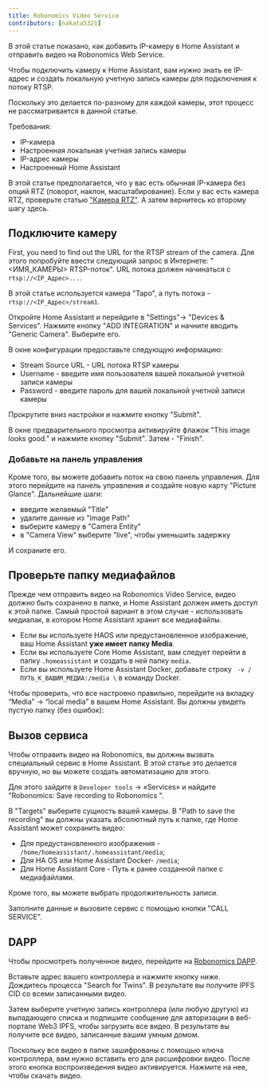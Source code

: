 ```yaml
---
title: Robonomics Video Service
contributors: [nakata5321]
---
```


В этой статье показано, как добавить IP-камеру в Home Assistant и отправить видео на Robonomics Web Service.

Чтобы подключить камеру к Home Assistant, вам нужно знать ее IP-адрес и создать локальную учетную запись камеры для подключения к потоку RTSP.

<robo-wiki-note type="warning">
Поскольку это делается по-разному для каждой камеры, этот процесс не рассматривается в данной статье.
</robo-wiki-note>

Требования:
- IP-камера
- Настроенная локальная учетная запись камеры
- IP-адрес камеры
- Настроенный Home Assistant

<robo-wiki-note type="note">

В этой статье предполагается, что у вас есть обычная IP-камера без опций RTZ (поворот, наклон, масштабирование). 
Если у вас есть камера RTZ, проверьте статью ["Камера RTZ"](/docs/ptz-camera). А затем вернитесь ко второму шагу здесь.

</robo-wiki-note>

## Подключите камеру

First, you need to find out the URL for the RTSP stream of the camera. 
Для этого попробуйте ввести следующий запрос в Интернете: "<ИМЯ_КАМЕРЫ> RTSP-поток".
URL потока должен начинаться с `rtsp://<IP_Адрес>...`. 

В этой статье используется камера "Tapo", а путь потока - `rtsp://<IP_Адрес>/stream1`.

Откройте Home Assistant и перейдите в "Settings"-> "Devices & Services". Нажмите кнопку "ADD INTEGRATION"  и
начните вводить "Generic Camera". Выберите его.

 <robo-wiki-picture src="home-assistant/generic.jpg" />

В окне конфигурации предоставьте следующую информацию:
- Stream Source URL - URL потока RTSP камеры
- Username - введите имя пользователя вашей локальной учетной записи камеры
- Password - введите пароль для вашей локальной учетной записи камеры

<robo-wiki-picture src="home-assistant/genericconf.jpg" />

Прокрутите вниз настройки и нажмите кнопку "Submit".

В окне предварительного просмотра активируйте флажок "This image looks good." и нажмите кнопку "Submit". Затем - "Finish".

<robo-wiki-picture src="home-assistant/preview-camera.jpg" />

### Добавьте на панель управления

Кроме того, вы можете добавить поток на свою панель управления. Для этого перейдите на панель управления и создайте новую карту 
"Picture Glance". Дальнейшие шаги:
- введите желаемый "Title"
- удалите данные из "Image Path"
- выберите камеру в "Camera Entity"
- в "Camera View" выберите "live", чтобы уменьшить задержку

И сохраните его.
<robo-wiki-picture src="home-assistant/camera_picture_glance.jpg" />

## Проверьте папку медиафайлов

Прежде чем отправить видео на Robonomics Video Service, видео должно быть сохранено в папке, и Home Assistant должен иметь доступ к этой папке. 
Самый простой вариант в этом случае - использовать медиапак, в котором Home Assistant хранит все медиафайлы.

- Если вы используете HAOS или предустановленное изображение, ваш Home Assistant **уже имеет папку Media**.
- Если вы используете Core Home Assistant, вам следует перейти в папку `.homeassistant` и создать в ней папку `media`.
- Если вы используете Home Assistant Docker, добавьте строку ` -v /ПУТЬ_К_ВАШИМ_МЕДИА:/media \` в команду Docker.

Чтобы проверить, что все настроено правильно, перейдите на вкладку “Media” -> “local media” в вашем Home Assistant. 
Вы должны увидеть пустую папку (без ошибок):

<robo-wiki-picture src="home-assistant/media-folder.jpg" />

## Вызов сервиса

Чтобы отправить видео на Robonomics, вы должны вызвать специальный сервис в Home Assistant. 
В этой статье это делается вручную, но вы можете создать автоматизацию для этого.

Для этого зайдите в `Developer tools` -> «Services» и найдите "Robonomics: Save recording to Robonomics ".

<robo-wiki-picture src="home-assistant/robonomics-service.jpg" />

В "Targets" выберите сущность вашей камеры.
В "Path to save the recording" вы должны указать абсолютный путь к папке,
где Home Assistant может сохранить видео:
- Для предустановленного изображения - `/home/homeassistant/.homeassistant/media`;
- Для HA OS или Home Assistant Docker- `/media`;
- Для Home Assistant Core - Путь к ранее созданной папке с медиафайлами.

Кроме того, вы можете выбрать продолжительность записи. 

Заполните данные и вызовите сервис с помощью кнопки "CALL SERVICE".

## DAPP

Чтобы просмотреть полученное видео, перейдите на [Robonomics DAPP](https://vol4tim.github.io/videostream/).

<robo-wiki-picture src="home-assistant/video-dapp.jpg" />

Вставьте адрес вашего контроллера и нажмите кнопку ниже. Дождитесь процесса "Search for Twins". 
В результате вы получите IPFS CID со всеми записанными видео.

<robo-wiki-picture src="home-assistant/video-ipfs.jpg" />

Затем выберите учетную запись контроллера (или любую другую) из выпадающего списка и подпишите сообщение для авторизации в
веб-портале Web3 IPFS, чтобы загрузить все видео. В результате вы получите все видео, записанные вашим умным домом.

<robo-wiki-picture src="home-assistant/show-videos.jpg" />

Поскольку все видео в папке зашифрованы с помощью ключа контроллера, вам нужно вставить его для расшифровки видео.
После этого кнопка воспроизведения видео активируется. Нажмите на нее, чтобы скачать видео.

<robo-wiki-picture src="home-assistant/video-seed.jpg" />







